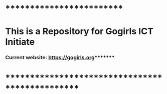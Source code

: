 # ************************
# This is a Repository for Gogirls ICT Initiate
### Current website: https://gogirls.org*******
# ***********************************************